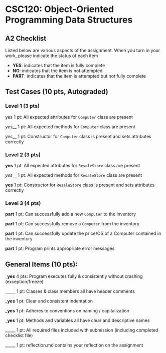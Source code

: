 # CSC120: Object-Oriented Programming Data Structures
## A2 Checklist

Listed below are various aspects of the assignment.  When you turn in your work, please indicate the status of each item

- **YES**: indicates that the item is fully complete
- **NO**: indicates that the item is not attempted
- **PART**: indicates that the item is attempted but not fully complete

## Test Cases (10 pts, Autograded)

### Level 1 (3 pts)

yes  1 pt: All expected attributes for `Computer` class are present

_yes___ 1 pt: All expected methods for `Computer` class are present

_yes___ 1 pt: Constructor for `Computer` class is present and sets attributes correctly

### Level 2 (3 pts)

__yes__ 1 pt: All expected attributes for `ResaleStore` class are present

_yes___ 1 pt: All expected methods for `ResaleStore` class are present

__yes__ 1 pt: Constructor for `ResaleStore` class is present and sets attributes correctly

### Level 3 (4 pts)

__part__ 1 pt: Can successfully add a new `Computer` to the inventory

__part__ 1 pt: Can successfully remove a `Computer` from the inventory

__part__ 1 pt: Can successfully update the price/OS of a Computer contained in the inventory

__part__ 1 pt: Program prints appropriate error messages

## General Items (10 pts):

___yes__ 4 pts: Program executes fully & consistently without crashing (exception/freeze)

_____ 1 pt: Classes & class members all have header comments

___yes__ 1 pt: Clear and consistent indentation

___yes__ 1 pt: Adheres to conventions on naming / capitalization

___yes__ 1 pt: Methods and variables all have clear and descriptive names

_____ 1 pt: All required files included with submission (including completed checklist file)

_____ 1 pt: reflection.md contains your reflection on the assignment
